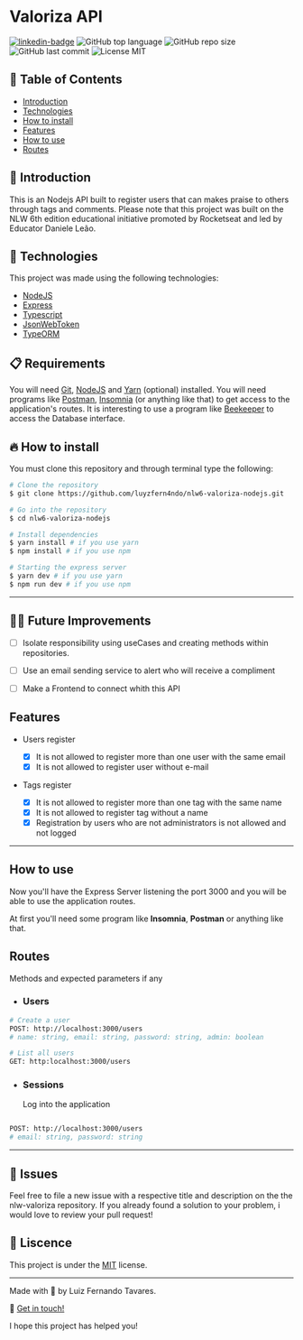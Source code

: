 # Valoriza API

[![linkedin-badge][linkedin-shield]][link-linkedin] ![GitHub top language](https://img.shields.io/github/languages/top/luyzfern4ndo/nlw6-valoriza)
![GitHub repo size](https://img.shields.io/github/repo-size/luyzfern4ndo/nlw6-valoriza) ![GitHub last commit](https://img.shields.io/github/last-commit/luyzfern4ndo/nlw6-valoriza) ![License MIT](https://img.shields.io/badge/license-MIT-green)

[linkedin-shield]: https://img.shields.io/badge/-Luiz%20Fernando%20Tavares-blueviolet?logo=linkedin
[link-linkedin]: https://www.linkedin.com/in/luiz-fernando-tavares-141311187/

## :pushpin: Table of Contents

- [Introduction](#-introduction)
- [Technologies](#-technologies)
- [How to install](#-how-to-install)
- [Features](#-features)
- [How to use](#-how-to-use)
- [Routes](#-routes)

## :book: Introduction

This is an Nodejs API built to register users that can makes praise to others through tags and comments.
Please note that this project was built on the NLW 6th edition educational initiative promoted by Rocketseat and led by Educator Daniele Leão.

## :rocket: Technologies

This project was made using the following technologies:

- [NodeJS](https://nodejs.org/en/)
- [Express](https://expressjs.com/)
- [Typescript](https://github.com/microsoft/TypeScript)
- [JsonWebToken](https://jwt.io/)
- [TypeORM](https://typeorm.io/#/)

## :clipboard: Requirements

You will need [Git](https://git-scm.com/), [NodeJS](https://nodejs.org/) and [Yarn](https://yarnpkg.com/) (optional) installed. You will need programs like [Postman](https://www.postman.com/), [Insomnia](https://insomnia.rest/download) (or anything like that) to get access to the application's routes. It is interesting to use a program like [Beekeeper](https://www.beekeeperstudio.io/) to access the Database interface.

## :fire: How to install

You must clone this repository and through terminal type the following:

```bash
# Clone the repository
$ git clone https://github.com/luyzfern4ndo/nlw6-valoriza-nodejs.git

# Go into the repository
$ cd nlw6-valoriza-nodejs

# Install dependencies
$ yarn install # if you use yarn
$ npm install # if you use npm

# Starting the express server
$ yarn dev # if you use yarn
$ npm run dev # if you use npm
```

---

## :man_astronaut: Future Improvements

- [ ] Isolate responsibility using useCases and creating methods within repositories.

- [ ] Use an email sending service to alert who will receive a compliment

- [ ] Make a Frontend to connect whith this API

## Features

- Users register

  - [x] It is not allowed to register more than one user with the same email
  - [x] It is not allowed to register user without e-mail

- Tags register
  - [x] It is not allowed to register more than one tag with the same name
  - [x] It is not allowed to register tag without a name
  - [x] Registration by users who are not administrators is not allowed and not logged

---

## How to use

Now you'll have the Express Server listening the port 3000 and you will be able to use the application routes.

At first you'll need some program like **Insomnia**, **Postman** or anything like that.

## Routes

Methods and expected parameters if any

- ### Users

```bash
# Create a user
POST: http://localhost:3000/users
# name: string, email: string, password: string, admin: boolean

# List all users
GET: http:localhost:3000/users
```

- ### Sessions
  Log into the application

```bash

POST: http://localhost:3000/users
# email: string, password: string
```

---

## :bug: Issues

Feel free to file a new issue with a respective title and description on the the nlw-valoriza repository. If you already found a solution to your problem, i would love to review your pull request!

## :closed_book: Liscence

This project is under the [MIT](https://github.com/luyzfern4ndo/nlw6-valoriza/blob/master/LICENSE) license.

---

Made with :purple_heart: by Luiz Fernando Tavares.

:wave: [Get in touch!](https://www.linkedin.com/in/luiz-fernando-tavares-141311187/)

I hope this project has helped you!
